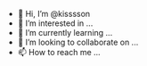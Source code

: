 - 👋 Hi, I’m @kisssson
- 👀 I’m interested in ...
- 🌱 I’m currently learning ...
- 💞️ I’m looking to collaborate on ...
- 📫 How to reach me ...

<!---
kisssson/kisssson is a ✨ special ✨ repository because its `README.md` (this file) appears on your GitHub profile.
You can click the Preview link to take a look at your changes.
--->
